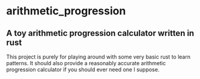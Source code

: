 # arithmetic_progression
## A toy arithmetic progression calculator written in rust
This project is purely for playing around with some very basic rust to learn patterns. It should also provide a reasonably accurate arithmetic progression calculator if you should ever need one I suppose.
